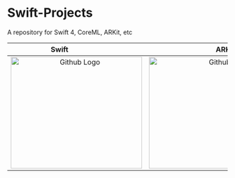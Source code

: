 # Swift-Projects
A repository for Swift 4, CoreML, ARKit, etc


Swift                      |  ARKit
:-------------------------:|:-------------------------:
<img src="https://upload.wikimedia.org/wikipedia/commons/thumb/9/9d/Swift_logo.svg/2000px-Swift_logo.svg.png" width="300" height="256" title="Github Logo">  |  <img src="https://i1.wp.com/www.testgrid.io/blog/wp-content/uploads/2017/09/ARKit-Logo.jpg?zoom=2&fit=1000%2C643&ssl=1" width="350" height="256" title="Github Logo">
